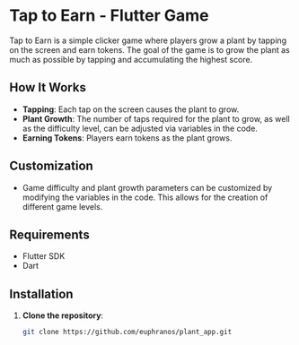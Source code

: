 # Tap to Earn - Flutter Game

Tap to Earn is a simple clicker game where players grow a plant by tapping on the screen and earn tokens. The goal of the game is to grow the plant as much as possible by tapping and accumulating the highest score.

## How It Works

- **Tapping**: Each tap on the screen causes the plant to grow.
- **Plant Growth**: The number of taps required for the plant to grow, as well as the difficulty level, can be adjusted via variables in the code.
- **Earning Tokens**: Players earn tokens as the plant grows.

## Customization

- Game difficulty and plant growth parameters can be customized by modifying the variables in the code. This allows for the creation of different game levels.

## Requirements

- Flutter SDK
- Dart

## Installation

1. **Clone the repository**:
   ```bash
   git clone https://github.com/euphranos/plant_app.git
